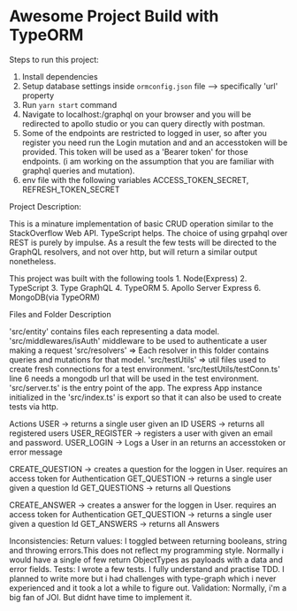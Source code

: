 # Awesome Project Build with TypeORM

Steps to run this project:

1. Install dependencies
2. Setup database settings inside `ormconfig.json` file --> specifically 'url' property
3. Run `yarn start` command
4. Navigate to localhost:<port>/graphql on your browser and you will be redirected to apollo studio or you can query directly with postman.
5. Some of the endpoints are restricted to logged in user, so after you register you need run the Login mutation and and an accesstoken will be provided. This token will be used as a 'Bearer token' for those endpoints. (i am working on the assumption that you are familiar with graphql queries and mutation).
6. env file with the following variables ACCESS_TOKEN_SECRET, REFRESH_TOKEN_SECRET


Project Description:

This is a minature implementation of basic CRUD operation similar to the StackOverflow Web API.
TypeScript helps.
The choice of using grpahql over REST is purely by impulse. As a result the few tests will be directed to the GraphQL resolvers, and not over http, but will return a similar output nonetheless.

This project was built with the following tools
    1. Node(Express)
    2. TypeScript
    3. Type GraphQL
    4. TypeORM
    5. Apollo Server Express
    6. MongoDB(via TypeORM)

Files and Folder Description

'src/entity' contains files each representing a data model.
'src/middlewares/isAuth' middleware to be used to authenticate a user making a request 
'src/resolvers' => Each resolver in this folder contains queries and mutations for that model. 
'src/testUtils' => util files used to create fresh connections for a test environment. 'src/testUtils/testConn.ts' line 6 needs a mongodb url that will be used in the test environment.
'src/server.ts' is the entry point of the app. The express App instance initialized in the 'src/index.ts' is export so that it can also be used to create tests via http.


Actions
USER -> returns a single user given an ID
USERS -> returns all registered users
USER_REGISTER -> registers a user with given an email and password.
USER_LOGIN -> Logs a User in an returns an accesstoken or error message

CREATE_QUESTION -> creates a question for the loggen in User. requires an access token for Authentication
GET_QUESTION -> returns a single user given a question Id
GET_QUESTIONS -> returns all Questions



CREATE_ANSWER -> creates a answer for the loggen in User. requires an access token for Authentication
GET_QUESTION -> returns a single user given a question Id
GET_ANSWERS -> returns all Answers


Inconsistencies:
Return values: I toggled between returning booleans, string and throwing errors.This does not reflect my programming style. Normally i would have a single of few return ObjectTypes as payloads with a data and error fields.
Tests: I wrote a few tests. I fully understand and practise TDD. I planned to write more but i had challenges with type-graph which i never experienced and it took a lot a while to figure out.
Validation: Normally, i'm a big fan of JOI. But didnt have time to implement it.